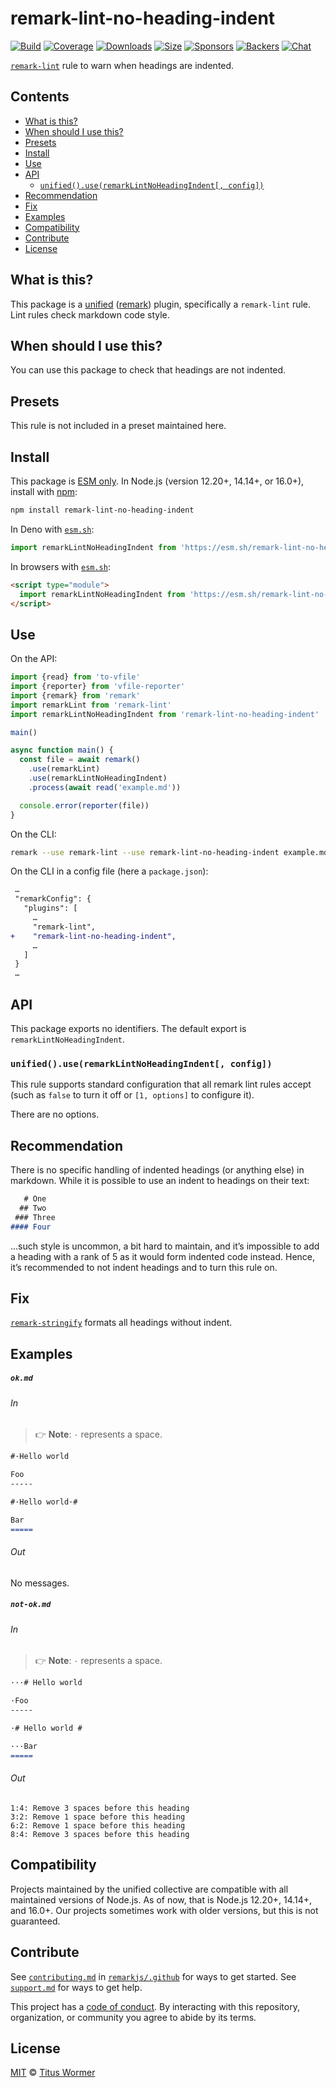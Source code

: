 <!--This file is generated-->

# remark-lint-no-heading-indent

[![Build][build-badge]][build]
[![Coverage][coverage-badge]][coverage]
[![Downloads][downloads-badge]][downloads]
[![Size][size-badge]][size]
[![Sponsors][sponsors-badge]][collective]
[![Backers][backers-badge]][collective]
[![Chat][chat-badge]][chat]

[`remark-lint`][mono] rule to warn when headings are indented.

## Contents

* [What is this?](#what-is-this)
* [When should I use this?](#when-should-i-use-this)
* [Presets](#presets)
* [Install](#install)
* [Use](#use)
* [API](#api)
  * [`unified().use(remarkLintNoHeadingIndent[, config])`](#unifieduseremarklintnoheadingindent-config)
* [Recommendation](#recommendation)
* [Fix](#fix)
* [Examples](#examples)
* [Compatibility](#compatibility)
* [Contribute](#contribute)
* [License](#license)

## What is this?

This package is a [unified][] ([remark][]) plugin, specifically a `remark-lint`
rule.
Lint rules check markdown code style.

## When should I use this?

You can use this package to check that headings are not indented.

## Presets

This rule is not included in a preset maintained here.

## Install

This package is [ESM only][esm].
In Node.js (version 12.20+, 14.14+, or 16.0+), install with [npm][]:

```sh
npm install remark-lint-no-heading-indent
```

In Deno with [`esm.sh`][esmsh]:

```js
import remarkLintNoHeadingIndent from 'https://esm.sh/remark-lint-no-heading-indent@4'
```

In browsers with [`esm.sh`][esmsh]:

```html
<script type="module">
  import remarkLintNoHeadingIndent from 'https://esm.sh/remark-lint-no-heading-indent@4?bundle'
</script>
```

## Use

On the API:

```js
import {read} from 'to-vfile'
import {reporter} from 'vfile-reporter'
import {remark} from 'remark'
import remarkLint from 'remark-lint'
import remarkLintNoHeadingIndent from 'remark-lint-no-heading-indent'

main()

async function main() {
  const file = await remark()
    .use(remarkLint)
    .use(remarkLintNoHeadingIndent)
    .process(await read('example.md'))

  console.error(reporter(file))
}
```

On the CLI:

```sh
remark --use remark-lint --use remark-lint-no-heading-indent example.md
```

On the CLI in a config file (here a `package.json`):

```diff
 …
 "remarkConfig": {
   "plugins": [
     …
     "remark-lint",
+    "remark-lint-no-heading-indent",
     …
   ]
 }
 …
```

## API

This package exports no identifiers.
The default export is `remarkLintNoHeadingIndent`.

### `unified().use(remarkLintNoHeadingIndent[, config])`

This rule supports standard configuration that all remark lint rules accept
(such as `false` to turn it off or `[1, options]` to configure it).

There are no options.

## Recommendation

There is no specific handling of indented headings (or anything else) in
markdown.
While it is possible to use an indent to headings on their text:

```markdown
   # One
  ## Two
 ### Three
#### Four
```

…such style is uncommon, a bit hard to maintain, and it’s impossible to add a
heading with a rank of 5 as it would form indented code instead.
Hence, it’s recommended to not indent headings and to turn this rule on.

## Fix

[`remark-stringify`](https://github.com/remarkjs/remark/tree/main/packages/remark-stringify)
formats all headings without indent.

## Examples

##### `ok.md`

###### In

> 👉 **Note**: `·` represents a space.

```markdown
#·Hello world

Foo
-----

#·Hello world·#

Bar
=====
```

###### Out

No messages.

##### `not-ok.md`

###### In

> 👉 **Note**: `·` represents a space.

```markdown
···# Hello world

·Foo
-----

·# Hello world #

···Bar
=====
```

###### Out

```text
1:4: Remove 3 spaces before this heading
3:2: Remove 1 space before this heading
6:2: Remove 1 space before this heading
8:4: Remove 3 spaces before this heading
```

## Compatibility

Projects maintained by the unified collective are compatible with all maintained
versions of Node.js.
As of now, that is Node.js 12.20+, 14.14+, and 16.0+.
Our projects sometimes work with older versions, but this is not guaranteed.

## Contribute

See [`contributing.md`][contributing] in [`remarkjs/.github`][health] for ways
to get started.
See [`support.md`][support] for ways to get help.

This project has a [code of conduct][coc].
By interacting with this repository, organization, or community you agree to
abide by its terms.

## License

[MIT][license] © [Titus Wormer][author]

[build-badge]: https://github.com/remarkjs/remark-lint/workflows/main/badge.svg

[build]: https://github.com/remarkjs/remark-lint/actions

[coverage-badge]: https://img.shields.io/codecov/c/github/remarkjs/remark-lint.svg

[coverage]: https://codecov.io/github/remarkjs/remark-lint

[downloads-badge]: https://img.shields.io/npm/dm/remark-lint-no-heading-indent.svg

[downloads]: https://www.npmjs.com/package/remark-lint-no-heading-indent

[size-badge]: https://img.shields.io/bundlephobia/minzip/remark-lint-no-heading-indent.svg

[size]: https://bundlephobia.com/result?p=remark-lint-no-heading-indent

[sponsors-badge]: https://opencollective.com/unified/sponsors/badge.svg

[backers-badge]: https://opencollective.com/unified/backers/badge.svg

[collective]: https://opencollective.com/unified

[chat-badge]: https://img.shields.io/badge/chat-discussions-success.svg

[chat]: https://github.com/remarkjs/remark/discussions

[unified]: https://github.com/unifiedjs/unified

[remark]: https://github.com/remarkjs/remark

[mono]: https://github.com/remarkjs/remark-lint

[esm]: https://gist.github.com/sindresorhus/a39789f98801d908bbc7ff3ecc99d99c

[esmsh]: https://esm.sh

[npm]: https://docs.npmjs.com/cli/install

[health]: https://github.com/remarkjs/.github

[contributing]: https://github.com/remarkjs/.github/blob/main/contributing.md

[support]: https://github.com/remarkjs/.github/blob/main/support.md

[coc]: https://github.com/remarkjs/.github/blob/main/code-of-conduct.md

[license]: https://github.com/remarkjs/remark-lint/blob/main/license

[author]: https://wooorm.com
